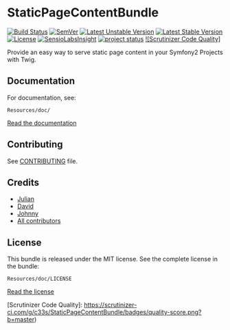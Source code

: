 # StaticPageContentBundle

[![Build Status]](https://travis-ci.org/c33s/StaticPageContentBundle)
[![SemVer]](http://semver.org)
[![Latest Unstable Version]](https://packagist.org/packages/c33s/static-page-content-bundle) 
[![Latest Stable Version]](https://packagist.org/packages/c33s/static-page-content-bundle) 
[![License]](https://packagist.org/packages/c33s/static-page-content-bundle) 
[![SensioLabsInsight]](https://insight.sensiolabs.com/projects/7187788e-a842-4ee6-a2e0-58f4c2809f14)
[![project status]](http://stillmaintained.com/c33s/StaticPageContentBundle)
[![Scrutinizer Code Quality]](https://scrutinizer-ci.com/g/c33s/StaticPageContentBundle/?branch=master)

Provide an easy way to serve static page content in your Symfony2 Projects with
Twig.

## Documentation

For documentation, see:

    Resources/doc/

[Read the documentation](Resources/doc/index.md)


## Contributing

See [CONTRIBUTING](Resources/doc/CONTRIBUTING.md) file.

Credits
-------

* [Julian](https://github.com/c33s)
* [David](https://github.com/vworldat)
* [Johnny](https://github.com/jrobeson)
* [All contributors](https://github.com/c33s/StaticPageContentBundle/contributors)


License
-------

This bundle is released under the MIT license. See the complete license in the
bundle:

    Resources/doc/LICENSE

[Read the license](Resources/doc/LICENSE)


[Build Status]:             https://img.shields.io/travis/c33s/StaticPageContentBundle.svg
[SemVer]:                   https://img.shields.io/:semver-master-orange.svg
[Latest Stable Version]:    https://poser.pugx.org/c33s/static-page-content-bundle/v/stable.png
[Latest Unstable Version]:  https://poser.pugx.org/c33s/static-page-content-bundle/v/unstable.png
[License]:                  https://poser.pugx.org/c33s/static-page-content-bundle/license.png
[SensioLabsInsight]:        https://insight.sensiolabs.com/projects/7187788e-a842-4ee6-a2e0-58f4c2809f14/mini.png
[project status]:           http://stillmaintained.com/c33s/StaticPageContentBundle.png
[Packagist Version]:        http://img.shields.io/packagist/v/c33s/static-page-content-bundle.svg
[Packagist License]:        http://img.shields.io/packagist/l/c33s/static-page-content-bundle.svg
[Scrutinizer Code Quality]: https://scrutinizer-ci.com/g/c33s/StaticPageContentBundle/badges/quality-score.png?b=master)


[link_doc]: Resources/doc/index.md

